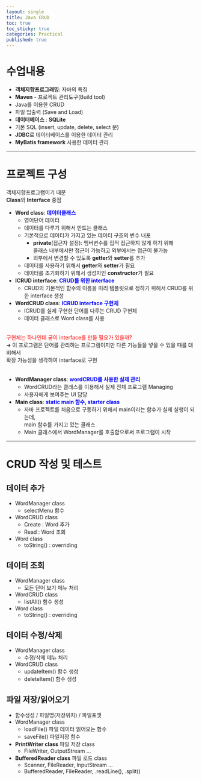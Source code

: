 ```yaml
---
layout: single
title: Java CRUD
toc: true
toc_sticky: true
categories: Practical
published: true
---
```


# 수업내용
* **객체지향프로그래밍**: 자바의 특징
* **Maven** - 프로젝트 관리도구(Build tool)
* Java를 이용한 CRUD
* 파일 입출력 (Save and Load)
* **데이터베이스** : **SQLite**
* 기본 SQL (insert, update, delete, select 문)
* **JDBC**로 데이터베이스를 이용한 데이터 관리
* **MyBatis framework** 사용한 데이터 관리

-----------

# 프로젝트 구성
객체지향프로그램이기 때문<br/>
**Class**와 **Interface** 중점<br/>
* **Word class**: <span style="color: blue">**데이터클래스**</span>
    * 영어단어 데이터
    * 데이터를 다루기 위해서 만드는 클래스
    * 기본적으로 데이터가 가지고 있는 데이터 구조의 변수 내포
        * **private**(접근자 설정): 멤버변수를 집적 접근하지 않게 하기 위해<br/>
            클래스 내부에서만 접근이 가능하고 외부에서는 접근이 불가능
        * 외부에서 변경할 수 있도록 **getter**와 **setter**를 추가
    * 데이터를 사용하기 위해서 **getter**와 **setter**가 필요
    * 데이터를 초기화하기 위해서 생성자인 **constructor**가 필요
* **ICRUD interface**: <span style="color: blue">**CRUD를 위한 interface**</span>
    * CRUD의 기본적인 함수의 이름을 미리 템플릿으로 정하기 위해서 CRUD를 위한 interface 생성
* **WordCRUD class**: <span style="color: blue">**ICRUD interface 구현체**</span>
    * ICRUD를 실제 구현한 단어를 다루는 CRUD 구현체
    * 데이터 클래스로 Word class를 사용
    
<br/>
<span style="color: red">구현체는 하나인데 굳이 interface를 만들 필요가 있을까?</span><br/>
➔ 이 프로그램은 단어를 관리하는 프로그램이지만 다른 기능들을 넣을 수 있을 때를 대비해서<br/>확장 가능성을 생각하여 interface로 구현<br/>
<br/>

* **WordManager class**: <span style="color: blue">**wordCRUD를 사용한 실제 관리**</span>
    * WordCRUD라는 클래스를 이용해서 실제 전체 프로그램 Managing
    * 사용자에게 보여주는 UI 담당
* **Main class**: <span style="color: blue">**static main 함수, starter class**</span>
    * 자바 프로젝트를 처음으로 구동하기 위해서 main이라는 함수가 실제 실행이 되는데,<br/>main 함수를 가지고 있는 클래스
    * Main 클래스에서 WordManager를 호출함으로써 프로그램이 시작

-----------

# CRUD 작성 및 테스트
## 데이터 추가
   * WordManager class
       * selectMenu 함수 
   * WordCRUD class
       * Create : Word 추가
       * Read : Word 조회
   * Word class
       * toString() : overriding

## 데이터 조회
* WordManager class
    * 모든 단어 보기 메뉴 처리
* WordCRUD class
    * listAll() 함수 생성
* Word class
    * toString() : overriding
        
## 데이터 수정/삭제
* WordManager class
    * 수정/삭제 메뉴 처리
* WordCRUD class
    * updateItem() 함수 생성
    * deleteItem() 함수 생성


## 파일 저장/읽어오기
* 함수생성 / 파일명(저장위치) / 파일포맷
* WordManager class
    * loadFile() 파일 데이터 읽어오는 함수
    * saveFile() 파일저장 함수
* **PrintWriter class** 파일 저장 class
    * FileWriter, OutputStream …
* **BufferedReader class** 파일 로드 class
    * Scanner, FileReader, InputStream …
    * BufferedReader, FileReader, .readLine(), .split()

